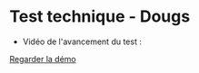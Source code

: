 # Test technique - Dougs 

 - Vidéo de l'avancement du test :

[Regarder la démo](https://www.youtube.com/shorts/iH926l_x9lg)
